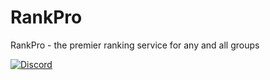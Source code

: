 # RankPro
RankPro - the premier ranking service for any and all groups

[![Discord](https://img.shields.io/discord/1114044858382958662?style=for-the-badge&logo=discord&label=Join)](https://discord.gg/QQUNEndsC5)
